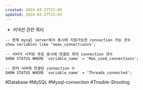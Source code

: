 ```yaml
---
created: 2024-03-27T23:00
updated: 2024-03-27T23:03
---
```


- 커넥션 관련 쿼리
```
-- 현재 mysql server에서 동시에 지원가능한 connection 가능 갯수
show variables like '%max_connections%';

-- 서버가 시작된 후로 동시에 연결된 최대 connection 갯수
SHOW STATUS WHERE `variable_name` = 'Max_used_connections';  

-- 현저 서버에 연결된 connection 수
SHOW STATUS WHERE `variable_name` = 'Threads_connected';
```


#Database
#MySQL 
#Mysql-connection
#Trouble-Shooting